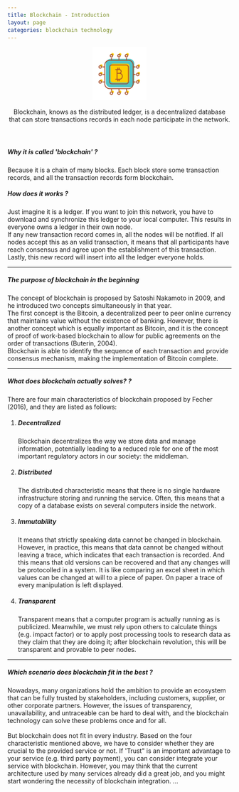 ```yaml
---
title: Blockchain - Introduction
layout: page
categories: blockchain technology
---
```


<header class="blogFirstParagraph">
<span class="image left"><img src="/images/blog/blockchain.png" alt="" style="width:120px; height:120px;"/></span><p>Blockchain, knows as the distributed ledger, is a decentralized database that can store transactions records in each node participate in the network. 
</p>
</header>

<p><h5>Why it is called 'blockchain' ?</h5>Because it is a chain of many blocks. Each block store some transaction records, and all the transaction records form blockchain. </p>
<p>
<p><h5>How does it works ?</h5>
Just imagine it is a ledger. If you want to join this network, you have to download and synchronize this ledger to your local computer. This results in everyone owns a ledger in their own node. <br />
If any new transaction record comes in, all the nodes will be notified. If all nodes accept this as an valid transaction, it means that all participants have reach consensus and agree upon the establishment of this transaction. Lastly, this new record will insert into all the ledger everyone holds. </p>
<hr />

<p><h5>The purpose of blockchain in the beginning </h5>

The concept of blockchain is proposed by Satoshi Nakamoto in 2009, and he introduced two concepts simultaneously in that year.<br />The first concept is the Bitcoin, a decentralized peer to peer online currency that maintains value without the existence of banking. However, there is another concept which is equally important as Bitcoin, and it is the concept of proof of work-based blockchain to allow for public agreements on the order of transactions (Buterin, 2004). <br />Blockchain is able to identify the sequence of each transaction and provide consensus mechanism, making the implementation of Bitcoin complete. 
</p>

<hr />

<p><h5>What does blockchain actually solves? ?</h5>
There are four main characteristics of blockchain proposed by Fecher (2016), and they are listed as follows:
<ol>
<li style="margin-top:1em;"><h5>Decentralized</h5>
Blockchain decentralizes the way we store data and manage information, potentially leading to a reduced role for one of the most important regulatory actors in our society: the middleman. </li>
<li style="margin-top:1em;"><h5>Distributed </h5>
The distributed characteristic means that there is no single hardware infrastructure storing and running the service. Often, this means that a copy of a database exists on several computers inside the network.</li>
<li style="margin-top:1em;"><h5>Immutability </h5>
It means that strictly speaking data cannot be changed in blockchain. However, in practice, this means that data cannot be changed without leaving a trace, which indicates that each transaction is recorded. And this means that old versions can be recovered and that any changes will be protocolled in a system. It is like comparing an excel sheet in which values can be changed at will to a piece of paper. On paper a trace of every manipulation is left displayed.</li>
<li style="margin-top:1em;"><h5>Transparent </h5>
Transparent means that a computer program is actually running as is publicized. Meanwhile, we must rely upon others to calculate things (e.g. impact factor) or to apply post processing tools to research data as they claim that they are doing it; after blockchain revolution, this will be transparent and provable to peer nodes.</li>
</ol>
</p>

<hr />
<p><h5>Which scenario does blockchain fit in the best ?</h5>
Nowadays, many organizations hold the ambition to provide an ecosystem that can be fully trusted by stakeholders, including customers, supplier, or other corporate partners. However, the issues of transparency, unavailability, and untraceable can be hard to deal with, and the blockchain technology can solve these problems once and for all. <br /><br />
But blockchain does not fit in every industry. Based on the four characteristic mentioned above, we have to consider whether they are crucial to the provided service or not. If 'Trust" is an important advantage to your service (e.g. third party payment), you can consider integrate your service with blockchain. However, you may think that the current architecture used by many services already did a great job, and you might start wondering the necessity of blockchain integration. ...
</p>